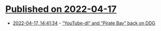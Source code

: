 # [Published on 2022-04-17](index.md)

* [2022-04-17, 14:41:34](https://news.ycombinator.com/item?id=31061163) - [“YouTube-dl” and “Pirate Bay” back on DDG](https://fosstodon.org/@rudolf/108147439615842718)
